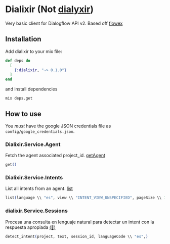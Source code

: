 # Dialixir (Not [dialyxir](https://hex.pm/packages/dialyxir))

Very basic client for Dialogflow API v2.
Based off [flowex](https://github.com/resuelve/flowex)

## Installation

Add dialixir to your mix file:

```elixir
def deps do
  [
    {:dialixir, "~> 0.1.0"}
  ]
end
```

and install dependencies
```shell
mix deps.get
```

## How to use
You *must* have the google JSON credentials file as `config/google_credentials.json`.

### Dialixir.Service.Agent

Fetch the agent associated project_id. [getAgent](https://cloud.google.com/dialogflow/es/docs/reference/rest/v2/projects/getAgent)

```elixir
get()
```

### Dialixir.Service.Intents

List all intents from an agent. [list](https://cloud.google.com/dialogflow/es/docs/reference/rest/v2/projects.agent.entityTypes/list)

```elixir
list(language \\ "es", view \\ "INTENT_VIEW_UNSPECIFIED", pageSize \\ 100, token \\ nil)
```

### dialixir.Service.Sessions

Procesa una consulta en lenguaje natural para detectar un intent con la respuesta apropiada [(📘)](https://dialogflow.com/docs/reference/api-v2/rest/v2/projects.agent.sessions/detectIntent)

```elixir
detect_intent(project, text, session_id, languageCode \\ "es",)
```
